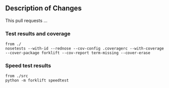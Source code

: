 ## Description of Changes
This pull requests ...

### Test results and coverage

```
from ./
nosetests --with-id --rednose --cov-config .coveragerc --with-coverage --cover-package forklift --cov-report term-missing --cover-erase
```

### Speed test results

```
from ./src
python -m forklift speedtest
```
